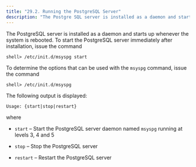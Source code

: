 ```yaml
---
title: "29.2. Running the PostgreSQL Server"
description: "The Postgre SQL server is installed as a daemon and starts up whenever the system is rebooted To start the Postgre SQL server immediately after installation issue the command To determine the options that can be used with the msyspg command issue the command The following output is displayed where..."
---
```


<a name="idp3830528"></a> 

The PostgreSQL server is installed as a daemon and starts up whenever the system is rebooted. To start the PostgreSQL server immediately after installation, issue the command

`shell> /etc/init.d/msyspg start`

To determine the options that can be used with the `msyspg` command, issue the command

`shell> /etc/init.d/msyspg`

The following output is displayed:

`Usage: {start|stop|restart}`

where

*   `start` – Start the PostgreSQL server daemon named `msyspg` running at levels 3, 4 and 5

*   `stop` – Stop the PostgreSQL server

*   `restart` – Restart the PostgreSQL server